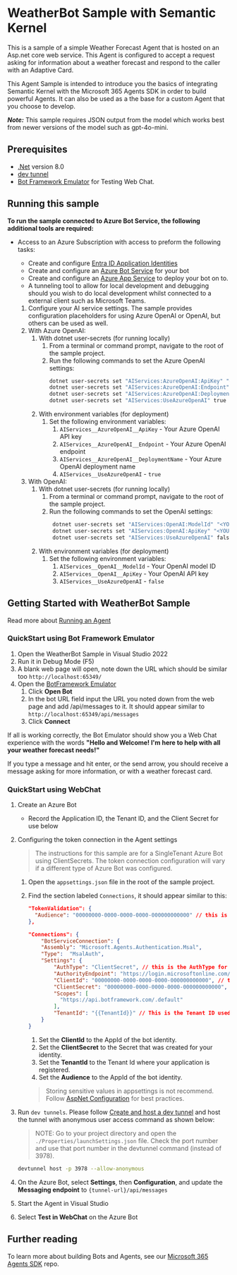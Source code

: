 ﻿# WeatherBot Sample with Semantic Kernel

This is a sample of a simple Weather Forecast Agent that is hosted on an Asp.net core web service.  This Agent is configured to accept a request asking for information about a weather forecast and respond to the caller with an Adaptive Card.

This Agent Sample is intended to introduce you the basics of integrating Semantic Kernel with the Microsoft 365 Agents SDK in order to build powerful Agents. It can also be used as a the base for a custom Agent that you choose to develop.

***Note:*** This sample requires JSON output from the model which works best from newer versions of the model such as gpt-4o-mini.

## Prerequisites

- [.Net](https://dotnet.microsoft.com/en-us/download/dotnet/8.0) version 8.0
- [dev tunnel](https://learn.microsoft.com/en-us/azure/developer/dev-tunnels/get-started?tabs=windows)
- [Bot Framework Emulator](https://github.com/Microsoft/BotFramework-Emulator/releases) for Testing Web Chat.

## Running this sample

**To run the sample connected to Azure Bot Service, the following additional tools are required:**

- Access to an Azure Subscription with access to preform the following tasks:
    - Create and configure [Entra ID Application Identities](https://aka.ms/AgentsSDK-CreateBot)
    - Create and configure an [Azure Bot Service](https://aka.ms/azuredeployment) for your bot
    - Create and configure an [Azure App Service](https://learn.microsoft.com/azure/app-service/) to deploy your bot on to.
    - A tunneling tool to allow for local development and debugging should you wish to do local development whilst connected to a external client such as Microsoft Teams.

    1. Configure your AI service settings. The sample provides configuration placeholders for using Azure OpenAI or OpenAI, but others can be used as well.
    1. With Azure OpenAI:
        1. With dotnet user-secrets (for running locally)
            1. From a terminal or command prompt, navigate to the root of the sample project.
            1. Run the following commands to set the Azure OpenAI settings:
				```bash
				dotnet user-secrets set "AIServices:AzureOpenAI:ApiKey" "<YOUR_AZURE_OPENAI_API_KEY>"
                dotnet user-secrets set "AIServices:AzureOpenAI:Endpoint" "<YOUR_AZURE_OPENAI_ENDPOINT>"
                dotnet user-secrets set "AIServices:AzureOpenAI:DeploymentName" "<YOUR_AZURE_OPENAI_DEPLOYMENT_NAME>"
                dotnet user-secrets set "AIServices:UseAzureOpenAI" true
                ```
        1. With environment variables (for deployment)
            1. Set the following environment variables:
                1. `AIServices__AzureOpenAI__ApiKey` - Your Azure OpenAI API key
                1. `AIServices__AzureOpenAI__Endpoint` - Your Azure OpenAI endpoint
                1. `AIServices__AzureOpenAI__DeploymentName` - Your Azure OpenAI deployment name
                1. `AIServices__UseAzureOpenAI` - `true`
    1. With OpenAI:
		1. With dotnet user-secrets (for running locally)
			1. From a terminal or command prompt, navigate to the root of the sample project.
			1. Run the following commands to set the OpenAI settings:
               ```bash
				dotnet user-secrets set "AIServices:OpenAI:ModelId" "<YOUR_OPENAI_MODEL_ID_>"
                dotnet user-secrets set "AIServices:OpenAI:ApiKey" "<YOUR_OPENAI_API_KEY_>"
                dotnet user-secrets set "AIServices:UseAzureOpenAI" false
                ```
        1. With environment variables (for deployment)
            1. Set the following environment variables:
                1. `AIServices__OpenAI__ModelId` - Your OpenAI model ID
                1. `AIServices__OpenAI__ApiKey` - Your OpenAI API key
                1. `AIServices__UseAzureOpenAI` - `false`

## Getting Started with WeatherBot Sample

Read more about [Running an Agent](../../../docs/HowTo/running-an-agent.md)

### QuickStart using Bot Framework Emulator

1. Open the WeatherBot Sample in Visual Studio 2022
1. Run it in Debug Mode (F5)
1. A blank web page will open, note down the URL which should be similar too `http://localhost:65349/`
1. Open the [BotFramework Emulator](https://github.com/Microsoft/BotFramework-Emulator/releases)
    1. Click **Open Bot**
    1. In the bot URL field input the URL you noted down from the web page and add /api/messages to it. It should appear similar to `http://localhost:65349/api/messages`
    1. Click **Connect**

If all is working correctly, the Bot Emulator should show you a Web Chat experience with the words **"Hello and Welcome! I'm here to help with all your weather forecast needs!"**

If you type a message and hit enter, or the send arrow, you should receive a message asking for more information, or with a weather forecast card.

### QuickStart using WebChat

1. Create an Azure Bot
   - Record the Application ID, the Tenant ID, and the Client Secret for use below

1. Configuring the token connection in the Agent settings
   > The instructions for this sample are for a SingleTenant Azure Bot using ClientSecrets.  The token connection configuration will vary if a different type of Azure Bot was configured.

   1. Open the `appsettings.json` file in the root of the sample project.

   1. Find the section labeled `Connections`,  it should appear similar to this:

      ```json
      "TokenValidation": {
        "Audience": "00000000-0000-0000-0000-000000000000" // this is the Client ID used for the Azure Bot
      },

      "Connections": {
          "BotServiceConnection": {
          "Assembly": "Microsoft.Agents.Authentication.Msal",
          "Type":  "MsalAuth",
          "Settings": {
              "AuthType": "ClientSecret", // this is the AuthType for the connection, valid values can be found in Microsoft.Agents.Authentication.Msal.Model.AuthTypes.  The default is ClientSecret.
              "AuthorityEndpoint": "https://login.microsoftonline.com/{{TenantId}}",
              "ClientId": "00000000-0000-0000-0000-000000000000", // this is the Client ID used for the connection.
              "ClientSecret": "00000000-0000-0000-0000-000000000000", // this is the Client Secret used for the connection.
              "Scopes": [
                "https://api.botframework.com/.default"
              ],
              "TenantId": "{{TenantId}}" // This is the Tenant ID used for the Connection. 
          }
      }
      ```

      1. Set the **ClientId** to the AppId of the bot identity.
      1. Set the **ClientSecret** to the Secret that was created for your identity.
      1. Set the **TenantId** to the Tenant Id where your application is registered.
      1. Set the **Audience** to the AppId of the bot identity.
      
      > Storing sensitive values in appsettings is not recommend.  Follow [AspNet Configuration](https://learn.microsoft.com/en-us/aspnet/core/fundamentals/configuration/?view=aspnetcore-9.0) for best practices.

1. Run `dev tunnels`. Please follow [Create and host a dev tunnel](https://learn.microsoft.com/en-us/azure/developer/dev-tunnels/get-started?tabs=windows) and host the tunnel with anonymous user access command as shown below:
   > NOTE: Go to your project directory and open the `./Properties/launchSettings.json` file. Check the port number and use that port number in the devtunnel command (instead of 3978).

   ```bash
   devtunnel host -p 3978 --allow-anonymous
   ```

1. On the Azure Bot, select **Settings**, then **Configuration**, and update the **Messaging endpoint** to `{tunnel-url}/api/messages`

1. Start the Agent in Visual Studio

1. Select **Test in WebChat** on the Azure Bot

## Further reading
To learn more about building Bots and Agents, see our [Microsoft 365 Agents SDK](https://github.com/microsoft/agents) repo.